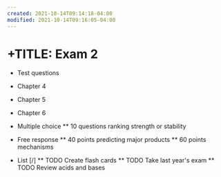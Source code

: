 ```yaml
---
created: 2021-10-14T09:14:18-04:00
modified: 2021-10-14T09:16:05-04:00
---
```


# +TITLE: Exam 2

* Test questions

* Chapter 4 
* Chapter 5
* Chapter 6

* Multiple choice
** 10 questions ranking strength or stability

* Free response
** 40 points predicting major products
** 60 points mechanisms

* List [/]
** TODO Create flash cards
** TODO Take last year's exam
** TODO Review acids and bases
